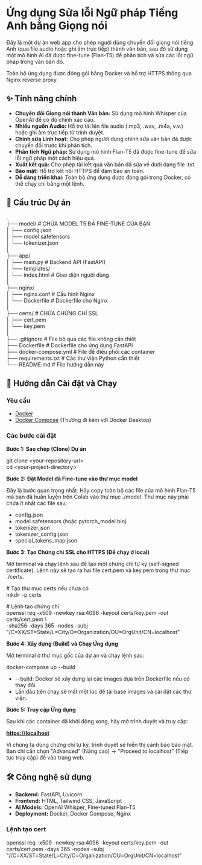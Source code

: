 # **Ứng dụng Sửa lỗi Ngữ pháp Tiếng Anh bằng Giọng nói**

Đây là một dự án web app cho phép người dùng chuyển đổi giọng nói tiếng Anh (qua file audio hoặc ghi âm trực tiếp) thành văn bản, sau đó sử dụng một mô hình AI đã được fine-tune (Flan-T5) để phân tích và sửa các lỗi ngữ pháp trong văn bản đó.

Toàn bộ ứng dụng được đóng gói bằng Docker và hỗ trợ HTTPS thông qua Nginx reverse proxy.

## **✨ Tính năng chính**

* **Chuyển đổi Giọng nói thành Văn bản:** Sử dụng mô hình Whisper của OpenAI để có độ chính xác cao.  
* **Nhiều nguồn Audio:** Hỗ trợ tải lên file audio (.mp3, .wav, .m4a, v.v.) hoặc ghi âm trực tiếp từ trình duyệt.  
* **Chỉnh sửa Linh hoạt:** Cho phép người dùng chỉnh sửa văn bản đã được chuyển đổi trước khi phân tích.  
* **Phân tích Ngữ pháp:** Sử dụng mô hình Flan-T5 đã được fine-tune để sửa lỗi ngữ pháp một cách hiệu quả.  
* **Xuất kết quả:** Cho phép tải kết quả văn bản đã sửa về dưới dạng file .txt.  
* **Bảo mật:** Hỗ trợ kết nối HTTPS để đảm bảo an toàn.  
* **Dễ dàng triển khai:** Toàn bộ ứng dụng được đóng gói trong Docker, có thể chạy chỉ bằng một lệnh.

## **📂 Cấu trúc Dự án**

.  
├── model/              \# CHỨA MODEL T5 ĐÃ FINE-TUNE CỦA BẠN  
│   ├── config.json  
│   ├── model.safetensors  
│   └── tokenizer.json  
│  
├── app/  
│   ├── main.py         \# Backend API (FastAPI)  
│   └── templates/  
│       └── index.html  \# Giao diện người dùng  
│  
├── nginx/  
│   ├── nginx.conf      \# Cấu hình Nginx  
│   └── Dockerfile      \# Dockerfile cho Nginx  
│  
├── certs/              \# CHỨA CHỨNG CHỈ SSL  
│   ├── cert.pem  
│   └── key.pem  
│  
├── .gitignore          \# File bỏ qua các file không cần thiết  
├── Dockerfile          \# Dockerfile cho ứng dụng FastAPI  
├── docker-compose.yml  \# File để điều phối các container  
├── requirements.txt    \# Các thư viện Python cần thiết  
└── README.md           \# File hướng dẫn này

## **🚀 Hướng dẫn Cài đặt và Chạy**

### **Yêu cầu**

* [Docker](https://www.docker.com/products/docker-desktop/)  
* [Docker Compose](https://docs.docker.com/compose/install/) (Thường đi kèm với Docker Desktop)

### **Các bước cài đặt**

**Bước 1: Sao chép (Clone) Dự án**

git clone \<your-repository-url\>  
cd \<your-project-directory\>

**Bước 2: Đặt Model đã Fine-tune vào thư mục model**

Đây là bước quan trọng nhất. Hãy copy toàn bộ các file của mô hình Flan-T5 mà bạn đã huấn luyện trên Colab vào thư mục ./model. Thư mục này phải chứa ít nhất các file sau:

* config.json  
* model.safetensors (hoặc pytorch\_model.bin)  
* tokenizer.json  
* tokenizer\_config.json  
* special\_tokens\_map.json

**Bước 3: Tạo Chứng chỉ SSL cho HTTPS (Để chạy ở local)**

Mở terminal và chạy lệnh sau để tạo một chứng chỉ tự ký (self-signed certificate). Lệnh này sẽ tạo ra hai file cert.pem và key.pem trong thư mục ./certs.

\# Tạo thư mục certs nếu chưa có  
mkdir \-p certs

\# Lệnh tạo chứng chỉ  
openssl req \-x509 \-newkey rsa:4096 \-keyout certs/key.pem \-out certs/cert.pem \\  
  \-sha256 \-days 365 \-nodes \-subj "/C=XX/ST=State/L=City/O=Organization/OU=OrgUnit/CN=localhost"

**Bước 4: Xây dựng (Build) và Chạy Ứng dụng**

Mở terminal ở thư mục gốc của dự án và chạy lệnh sau:

docker-compose up --build

* \--build: Docker sẽ xây dựng lại các images dựa trên Dockerfile nếu có thay đổi.  
* Lần đầu tiên chạy sẽ mất một lúc để tải base images và cài đặt các thư viện.

**Bước 5: Truy cập Ứng dụng**

Sau khi các container đã khởi động xong, hãy mở trình duyệt và truy cập:

[**https://localhost**](https://www.google.com/search?q=https://localhost)

Vì chúng ta dùng chứng chỉ tự ký, trình duyệt sẽ hiển thị cảnh báo bảo mật. Bạn chỉ cần chọn "Advanced" (Nâng cao) \-\> "Proceed to localhost" (Tiếp tục truy cập) để vào trang web.

## **🛠️ Công nghệ sử dụng**

* **Backend:** FastAPI, Uvicorn  
* **Frontend:** HTML, Tailwind CSS, JavaScript  
* **AI Models:** OpenAI Whisper, Fine-tuned Flan-T5  
* **Deployment:** Docker, Docker Compose, Nginx

### **Lệnh tạo cert**
openssl req -x509 -newkey rsa:4096 -keyout certs/key.pem -out certs/cert.pem -days 365 -nodes -subj "//C=XX/ST=State/L=City/O=Organization/OU=OrgUnit/CN=localhost"